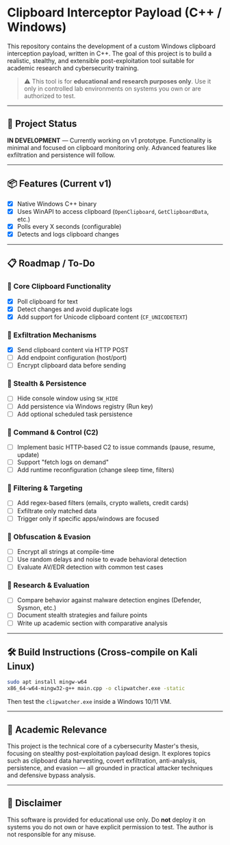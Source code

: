 # Clipboard Interceptor Payload (C++ / Windows)

This repository contains the development of a custom Windows clipboard interception payload, written in C++. The goal of this project is to build a realistic, stealthy, and extensible post-exploitation tool suitable for academic research and cybersecurity training.

> ⚠️ This tool is for **educational and research purposes only**. Use it only in controlled lab environments on systems you own or are authorized to test.

---

## 🚧 Project Status

**IN DEVELOPMENT** — Currently working on v1 prototype. Functionality is minimal and focused on clipboard monitoring only. Advanced features like exfiltration and persistence will follow.

---

## 📦 Features (Current v1)

- [x] Native Windows C++ binary
- [x] Uses WinAPI to access clipboard (`OpenClipboard`, `GetClipboardData`, etc.)
- [x] Polls every X seconds (configurable)
- [x] Detects and logs clipboard changes

---

## 📋 Roadmap / To-Do

### 🔹 Core Clipboard Functionality
- [x] Poll clipboard for text
- [x] Detect changes and avoid duplicate logs
- [x] Add support for Unicode clipboard content (`CF_UNICODETEXT`)

### 🔹 Exfiltration Mechanisms
- [x] Send clipboard content via HTTP POST
- [ ] Add endpoint configuration (host/port)
- [ ] Encrypt clipboard data before sending

### 🔹 Stealth & Persistence
- [ ] Hide console window using `SW_HIDE`
- [ ] Add persistence via Windows registry (Run key)
- [ ] Add optional scheduled task persistence

### 🔹 Command & Control (C2)
- [ ] Implement basic HTTP-based C2 to issue commands (pause, resume, update)
- [ ] Support "fetch logs on demand"
- [ ] Add runtime reconfiguration (change sleep time, filters)

### 🔹 Filtering & Targeting
- [ ] Add regex-based filters (emails, crypto wallets, credit cards)
- [ ] Exfiltrate only matched data
- [ ] Trigger only if specific apps/windows are focused

### 🔹 Obfuscation & Evasion
- [ ] Encrypt all strings at compile-time
- [ ] Use random delays and noise to evade behavioral detection
- [ ] Evaluate AV/EDR detection with common test cases

### 🔹 Research & Evaluation
- [ ] Compare behavior against malware detection engines (Defender, Sysmon, etc.)
- [ ] Document stealth strategies and failure points
- [ ] Write up academic section with comparative analysis

---

## 🛠 Build Instructions (Cross-compile on Kali Linux)

```bash
sudo apt install mingw-w64
x86_64-w64-mingw32-g++ main.cpp -o clipwatcher.exe -static
```

Then test the `clipwatcher.exe` inside a Windows 10/11 VM.

---

## 🔬 Academic Relevance

This project is the technical core of a cybersecurity Master's thesis, focusing on stealthy post-exploitation payload design. It explores topics such as clipboard data harvesting, covert exfiltration, anti-analysis, persistence, and evasion — all grounded in practical attacker techniques and defensive bypass analysis.

---

## 🧠 Disclaimer

This software is provided for educational use only. Do **not** deploy it on systems you do not own or have explicit permission to test. The author is not responsible for any misuse.

